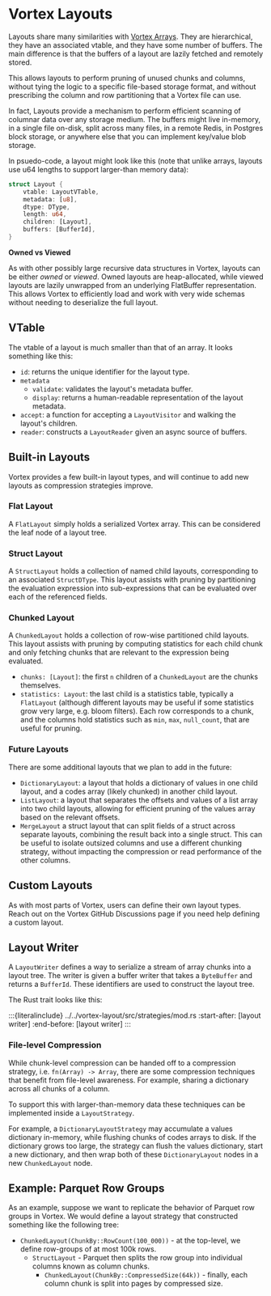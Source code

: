 # Vortex Layouts

Layouts share many similarities with [Vortex Arrays](/concepts/arrays). They are hierarchical, they have an associated
vtable, and they have some number of buffers. The main difference is that the buffers of a layout are lazily fetched
and remotely stored.

This allows layouts to perform pruning of unused chunks and columns, without tying the logic to a specific file-based
storage format, and without prescribing the column and row partitioning that a Vortex file can use.

In fact, Layouts provide a mechanism to perform efficient scanning of columnar data over any storage medium.
The buffers might live in-memory, in a single file on-disk, split across many files, in a remote Redis, in Postgres
block storage, or anywhere else that you can implement key/value blob storage.

In psuedo-code, a layout might look like this (note that unlike arrays, layouts use u64 lengths to support larger-than
memory data):

```rust
struct Layout {
    vtable: LayoutVTable,
    metadata: [u8],
    dtype: DType,
    length: u64,
    children: [Layout],
    buffers: [BufferId],
}
```

**Owned vs Viewed**

As with other possibly large recursive data structures in Vortex, layouts can be either _owned_ or _viewed_.
Owned layouts are heap-allocated, while viewed layouts are lazily unwrapped from an underlying FlatBuffer
representation. This allows Vortex to efficiently load and work with very wide schemas without needing to deserialize
the full layout.

## VTable

The vtable of a layout is much smaller than that of an array. It looks something like this:

* `id`: returns the unique identifier for the layout type.
* `metadata`
    * `validate`: validates the layout's metadata buffer.
    * `display`: returns a human-readable representation of the layout metadata.
* `accept`: a function for accepting a `LayoutVisitor` and walking the layout's children.
* `reader`: constructs a `LayoutReader` given an async source of buffers.

## Built-in Layouts

Vortex provides a few built-in layout types, and will continue to add new layouts as compression strategies improve.

### Flat Layout

A `FlatLayout` simply holds a serialized Vortex array. This can be considered the leaf node of a layout tree.

### Struct Layout

A `StructLayout` holds a collection of named child layouts, corresponding to an associated `StructDType`. This layout
assists with pruning by partitioning the evaluation expression into sub-expressions that can be evaluated over each
of the referenced fields.

### Chunked Layout

A `ChunkedLayout` holds a collection of row-wise partitioned child layouts. This layout assists with pruning by
computing statistics for each child chunk and only fetching chunks that are relevant to the expression being
evaluated.

* `chunks: [Layout]`: the first `n` children of a `ChunkedLayout` are the chunks themselves.
* `statistics: Layout`: the last child is a statistics table, typically a `FlatLayout` (although different
  layouts may be useful if some statistics grow very large, e.g. bloom filters). Each row corresponds to a chunk, and
  the columns hold statistics such as `min`, `max`, `null_count`, that are useful for pruning.

### Future Layouts

There are some additional layouts that we plan to add in the future:

* `DictionaryLayout`: a layout that holds a dictionary of values in one child layout, and a codes array
  (likely chunked) in another child layout.
* `ListLayout`: a layout that separates the offsets and values of a list array into two child layouts, allowing
  for efficient pruning of the values array based on the relevant offsets.
* `MergeLayout` a struct layout that can split fields of a struct across separate layouts, combining the result back
  into a single struct. This can be useful to isolate outsized columns and use a different chunking strategy, without
  impacting the compression or read performance of the other columns.

## Custom Layouts

As with most parts of Vortex, users can define their own layout types. Reach out on the Vortex GitHub Discussions
page if you need help defining a custom layout.

## Layout Writer

A `LayoutWriter` defines a way to serialize a stream of array chunks into a layout tree. The writer is given a
buffer writer that takes a `ByteBuffer` and returns a `BufferId`. These identifiers are used to construct the layout
tree.

The Rust trait looks like this:

:::{literalinclude} ../../vortex-layout/src/strategies/mod.rs
:start-after: [layout writer]
:end-before: [layout writer]
:::

### File-level Compression

While chunk-level compression can be handed off to a compression strategy, i.e. `fn(Array) -> Array`, there
are some compression techniques that benefit from file-level awareness. For example, sharing a dictionary across
all chunks of a column.

To support this with larger-than-memory data these techniques can be implemented inside a `LayoutStrategy`.

For example, a `DictionaryLayoutStrategy` may accumulate a values dictionary in-memory, while flushing chunks of
codes arrays to disk.
If the dictionary grows too large, the strategy can flush the values dictionary, start a new dictionary, and then
wrap both of these `DictionaryLayout` nodes in a new `ChunkedLayout` node.

## Example: Parquet Row Groups

As an example, suppose we want to replicate the behavior of Parquet row groups in Vortex. We would define a layout
strategy that constructed something like the following tree:

* `ChunkedLayout(ChunkBy::RowCount(100_000))` - at the top-level, we define row-groups of at most 100k rows.
    * `StructLayout` - Parquet then splits the row group into individual columns known as column chunks.
        * `ChunkedLayout(ChunkBy::CompressedSize(64k))` - finally, each column chunk is split into pages by compressed
          size.

